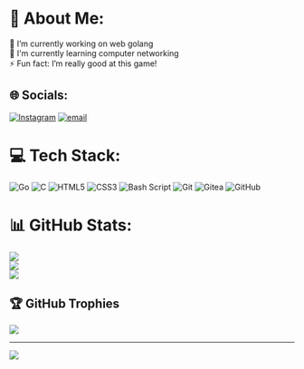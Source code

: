 # 💫 About Me:
🔭 I’m currently working on web golang<br>🌱 I'm currently learning computer networking<br>⚡ Fun fact: I’m really good at this game!


## 🌐 Socials:
[![Instagram](https://img.shields.io/badge/Instagram-%23E4405F.svg?logo=Instagram&logoColor=white)](https://instagram.com/aymenoski) [![email](https://img.shields.io/badge/Email-D14836?logo=gmail&logoColor=white)](mailto:aymenazizi610@gmail.com) 

# 💻 Tech Stack:
![Go](https://img.shields.io/badge/go-%2300ADD8.svg?style=for-the-badge&logo=go&logoColor=white) ![C](https://img.shields.io/badge/c-%2300599C.svg?style=for-the-badge&logo=c&logoColor=white) ![HTML5](https://img.shields.io/badge/html5-%23E34F26.svg?style=for-the-badge&logo=html5&logoColor=white) ![CSS3](https://img.shields.io/badge/css3-%231572B6.svg?style=for-the-badge&logo=css3&logoColor=white) ![Bash Script](https://img.shields.io/badge/bash_script-%23121011.svg?style=for-the-badge&logo=gnu-bash&logoColor=white) ![Git](https://img.shields.io/badge/git-%23F05033.svg?style=for-the-badge&logo=git&logoColor=white) ![Gitea](https://img.shields.io/badge/Gitea-34495E?style=for-the-badge&logo=gitea&logoColor=5D9425) ![GitHub](https://img.shields.io/badge/github-%23121011.svg?style=for-the-badge&logo=github&logoColor=white)
# 📊 GitHub Stats:
![](https://github-readme-stats.vercel.app/api?username=AymenOski&theme=shades-of-purple&hide_border=false&include_all_commits=false&count_private=false)<br/>
![](https://nirzak-streak-stats.vercel.app/?user=AymenOski&theme=shades-of-purple&hide_border=false)<br/>
![](https://github-readme-stats.vercel.app/api/top-langs/?username=AymenOski&theme=shades-of-purple&hide_border=false&include_all_commits=false&count_private=false&layout=compact)

## 🏆 GitHub Trophies
![](https://github-profile-trophy.vercel.app/?username=AymenOski&theme=radical&no-frame=false&no-bg=true&margin-w=4)

---
[![](https://visitcount.itsvg.in/api?id=AymenOski&icon=0&color=0)](https://visitcount.itsvg.in)

<!-- Proudly created with GPRM ( https://gprm.itsvg.in ) -->
